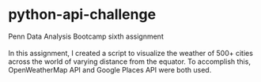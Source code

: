 # python-api-challenge
Penn Data Analysis Bootcamp sixth assignment
</br>
</br>
In this assignment, I created a script to visualize the weather of 500+ cities across the world of varying distance from the equator. To accomplish this, OpenWeatherMap API and Google Places API were both used. 
